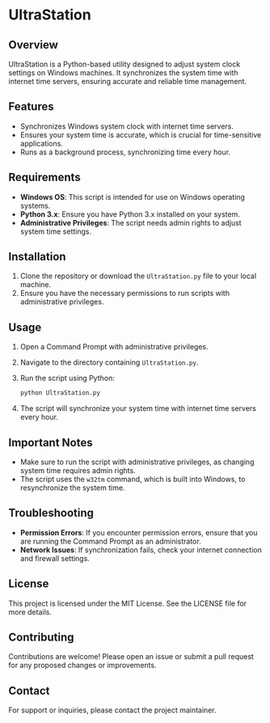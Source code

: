 # UltraStation

## Overview

UltraStation is a Python-based utility designed to adjust system clock settings on Windows machines. It synchronizes the system time with internet time servers, ensuring accurate and reliable time management. 

## Features

- Synchronizes Windows system clock with internet time servers.
- Ensures your system time is accurate, which is crucial for time-sensitive applications.
- Runs as a background process, synchronizing time every hour.

## Requirements

- **Windows OS**: This script is intended for use on Windows operating systems.
- **Python 3.x**: Ensure you have Python 3.x installed on your system.
- **Administrative Privileges**: The script needs admin rights to adjust system time settings.

## Installation

1. Clone the repository or download the `UltraStation.py` file to your local machine.
2. Ensure you have the necessary permissions to run scripts with administrative privileges.

## Usage

1. Open a Command Prompt with administrative privileges.
2. Navigate to the directory containing `UltraStation.py`.
3. Run the script using Python:

   ```bash
   python UltraStation.py
   ```

4. The script will synchronize your system time with internet time servers every hour.

## Important Notes

- Make sure to run the script with administrative privileges, as changing system time requires admin rights.
- The script uses the `w32tm` command, which is built into Windows, to resynchronize the system time. 

## Troubleshooting

- **Permission Errors**: If you encounter permission errors, ensure that you are running the Command Prompt as an administrator.
- **Network Issues**: If synchronization fails, check your internet connection and firewall settings.

## License

This project is licensed under the MIT License. See the LICENSE file for more details.

## Contributing

Contributions are welcome! Please open an issue or submit a pull request for any proposed changes or improvements.

## Contact

For support or inquiries, please contact the project maintainer.